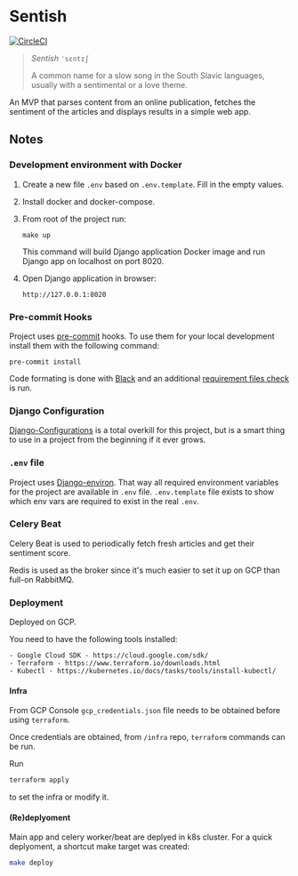 # Sentish

[![CircleCI](https://circleci.com/gh/mislavcimpersak/sentish/tree/master.svg?style=svg)](https://circleci.com/gh/mislavcimpersak/sentish/tree/master)

> *Sentish*  `ˈsɛntɪʃ`
>
> A common name for a slow song in the South Slavic languages, usually with a sentimental or a love theme.

An MVP that parses content from an online publication, fetches the sentiment of the articles and displays results in a simple web app.

## Notes

### Development environment with Docker

1. Create a new file `.env` based on `.env.template`. Fill in the empty values.

2. Install docker and docker-compose.

3. From root of the project run:

    ```
    make up
    ```

    This command will build Django application Docker image and run Django app on localhost on port 8020.

4. Open Django application in browser:

    ```
    http://127.0.0.1:8020
    ```

### Pre-commit Hooks

Project uses [pre-commit](https://github.com/pre-commit/pre-commit) hooks. To use them for your local development install them with the following command:

```
pre-commit install
```

Code formating is done with [Black](https://github.com/ambv/black) and an additional [requirement files check](https://github.com/pre-commit/pre-commit-hooks) is run.

### Django Configuration

[Django-Configurations](https://github.com/jazzband/django-configurations) is a total overkill for this project, but is a smart thing to use in a project from the beginning if it ever grows.

### `.env` file

Project uses [Django-environ](https://github.com/joke2k/django-environ/). That way all required environment variables for the project are available in `.env` file.
`.env.template` file exists to show which env vars are required to exist in the real `.env`.

### Celery Beat

Celery Beat is used to periodically fetch fresh articles and get their sentiment score.

Redis is used as the broker since it's much easier to set it up on GCP than full-on RabbitMQ.

### Deployment

Deployed on GCP.

You need to have the following tools installed:

    - Google Cloud SDK - https://cloud.google.com/sdk/
    - Terraform - https://www.terraform.io/downloads.html
    - Kubectl - https://kubernetes.io/docs/tasks/tools/install-kubectl/

#### Infra

From GCP Console `gcp_credentials.json` file needs to be obtained before using `terraform`.

Once credentials are obtained, from `/infra` repo, `terraform` commands can be run.

Run

```bash
terraform apply
```

to set the infra or modify it.

#### (Re)deplyoment

Main app and celery worker/beat are deplyed in k8s cluster.
For a quick deplyoment, a shortcut make target was created:

```bash
make deploy
```
